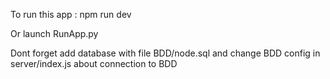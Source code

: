 To run this app : 
npm run dev 

Or launch RunApp.py

Dont forget add database with file BDD/node.sql and change BDD config in server/index.js about connection to BDD